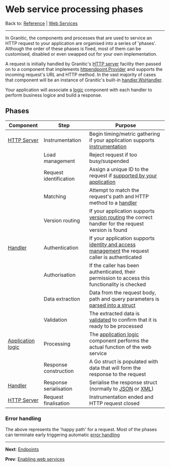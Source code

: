 # Web service processing phases

Back to: [Reference](README.md) | [Web Services](ws-index.md)

---

In Granitic, the components and processes that are used to service an HTTP request to your application are organised 
into a series of 'phases'.  Although the order of these phases is fixed, most of them can be customised, disabled 
or even swapped out for your own implementation.

A request is initially handled by Granitic's [HTTP server](fac-http-server.md) facility then passed on to a component
that implements [httpendpoint.Provider](https://godoc.org/github.com/graniticio/granitic/httpendpoint#Provider) and
supports the incoming request's URL and HTTP method. In the vast majority of cases that component will be an instance of
Granitic's built-in [handler.WsHandler](https://godoc.org/github.com/graniticio/granitic/ws/handler#WsHandler).

Your application will associate a [logic](ws-logic.md) component with each handler to perform business logice and build
a response.

## Phases


| Component        | Step           | Purpose  |
| ------------- |-------------| -----|
| [HTTP Server](https://godoc.org/github.com/graniticio/granitic/facility/httpserver#HTTPServer)| Instrumentation | Begin timing/metric gathering if your application supports [instrumentation](ws-instrumentation.md) |
| | Load management      |   Reject request if too busy/suspended |
| | Request identification      | Assign a unique ID to the request if [supported by your application](ws-identity.md) |
| | Matching| Attempt to match the request's path and HTTP method to a [handler](ws-handlers.md) |
| | Version routing | If your application supports [version routing](ws-versions.md) the correct handler for the request version is found|
| [Handler](https://godoc.org/github.com/graniticio/granitic/ws/handler#WsHandler) | Authentication | If your application supports [identity and access management](ws-iam.md) the request caller is authenticated
| | Authorisation| If the caller has been authenticated, their permission to access this functionality is checked|
| | Data extraction | Data from the request body, path and query parameters is [parsed into a struct](ws-capture.md)|
| | Validation | The extracted data is [validated](ws-validate.md) to confirm that it is ready to be processed|
| [Application logic](ws-logic.md) | Processing | The [application logic](ws-logic.md) component performs the actual function of the web service |
| | Response construction | A Go struct is populated with data that will form the response to the request |
| [Handler](https://godoc.org/github.com/graniticio/granitic/ws/handler#WsHandler) | Response serialisation| Serialise the response struct (normally to [JSON](fac-json-ws.md) or [XML](fac-xml-ws.md)) |
| [HTTP Server](https://godoc.org/github.com/graniticio/granitic/facility/httpserver#HTTPServer) | Request finalisation | Instrumentation ended and HTTP request closed|

### Error handling

The above represents the 'happy path' for a request. Most of the phases can terminate early triggering automatic [error handling](ws-error.md)

---
**Next**: [Endpoints](ws-handlers.md)

**Prev**: [Enabling web services](ws-enable.md)